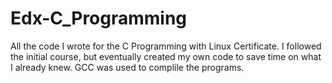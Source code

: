 # Edx-C_Programming
All the code I wrote for the C Programming with Linux Certificate.
I followed the initial course, but eventually created my own code to save time on what I already knew. GCC was used to complile the programs.
